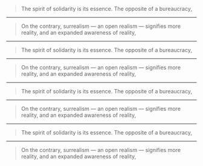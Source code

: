 
> The spirit of solidarity is its essence. The opposite of a bureaucracy,

***

> On the contrary, surrealism — an open realism — signifies more reality, and an expanded awareness of reality,

***

> The spirit of solidarity is its essence. The opposite of a bureaucracy,

***

> On the contrary, surrealism — an open realism — signifies more reality, and an expanded awareness of reality,

***

> The spirit of solidarity is its essence. The opposite of a bureaucracy,

***

> On the contrary, surrealism — an open realism — signifies more reality, and an expanded awareness of reality,

***

> The spirit of solidarity is its essence. The opposite of a bureaucracy,

***

> On the contrary, surrealism — an open realism — signifies more reality, and an expanded awareness of reality,